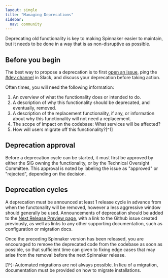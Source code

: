 ```yaml
---
layout: single
title: "Managing Deprecations"
sidebar:
  nav: community
---
```


Deprecating old functionality is key to making Spinnaker easier to maintain, but it needs to be done in a way that is as non-disruptive as possible.

## Before you begin

The best way to propose a deprecation is to first [open an issue](https://github.com/spinnaker/spinnaker/issues/new), ping the [#dev channel](https://spinnakerteam.slack.com/messages/C0DPVDMQE/) in Slack, and discuss your deprecation before taking action.

Often times, you will need the following information:

1. An overview of what the functionality does or intended to do.
1. A description of why this functionality should be deprecated, and eventually, removed.
1. A description of the replacement functionality, if any, or information about why this functionality will not need a replacement.
1. The scope of impact on the codebase: What services will be affected?
1. How will users migrate off this functionality?[^1]

## Deprecation approval

Before a deprecation cycle can be started, it must first be approved by either the SIG owning the functionality, or by the Technical Oversight Committee.
This approval is noted by labeling the issue as "approved" or "rejected", depending on the decision.

## Deprecation cycles

A deprecation must be announced at least 1 release cycle in advance from when the functonality will be removed, however a less aggressive window should generally be used.
Announcements of deprecation should be added to the [Next Release Preview page](/community/releases/next-release-preview), with a link to the Github issue created previously, as well as links to any other supporting documentation, such as configuration or migration docs.

Once the preceding Spinnaker version has been released, you are encouraged to remove the deprecated code from the codebase as soon as possible, so that sufficient time can given to fixing edge cases that may arise from the removal before the next Spinnaker release.

[1^]: Automated migrations are not always possible. In lieu of a migration, documentation must be provided on how to migrate installations.
